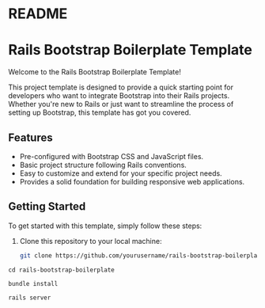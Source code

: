 # README


# Rails Bootstrap Boilerplate Template

Welcome to the Rails Bootstrap Boilerplate Template!

This project template is designed to provide a quick starting point for developers who want to integrate Bootstrap into their Rails projects. Whether you're new to Rails or just want to streamline the process of setting up Bootstrap, this template has got you covered.

## Features

- Pre-configured with Bootstrap CSS and JavaScript files.
- Basic project structure following Rails conventions.
- Easy to customize and extend for your specific project needs.
- Provides a solid foundation for building responsive web applications.

## Getting Started

To get started with this template, simply follow these steps:

1. Clone this repository to your local machine:

   ```bash
   git clone https://github.com/yourusername/rails-bootstrap-boilerplate.git
   ```

```
cd rails-bootstrap-boilerplate

```

```
bundle install

```

```
rails server

```
